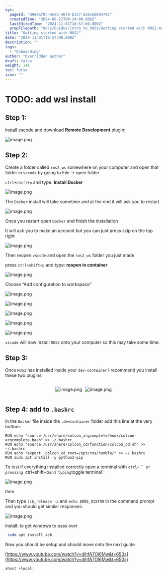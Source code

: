 ```yaml
---
sys:
  pageId: "89e0a78c-4e2b-4070-b327-d28cb0694742"
  createdTime: "2024-08-21T00:24:00.000Z"
  lastEditedTime: "2024-11-01T18:57:00.000Z"
  propFilepath: "docs/Guides/intro_to_ROS2/Getting started with ROS2.md"
title: "Getting started with ROS2"
date: "2024-11-01T18:57:00.000Z"
description: ""
tags:
  - "Onboarding"
author: "Overridden author"
draft: false
weight: 141
toc: false
icon: ""
---
```


# TODO: add wsl install

## Step 1:

[Install vscode](https://code.visualstudio.com/download) and download **Remote Development** plugin:

![image.png](https://prod-files-secure.s3.us-west-2.amazonaws.com/d518164a-d88e-44d1-a4ee-3adb3bd8bce0/efb52993-1881-4a40-b95e-6f020334f022/image.png?X-Amz-Algorithm=AWS4-HMAC-SHA256&X-Amz-Content-Sha256=UNSIGNED-PAYLOAD&X-Amz-Credential=ASIAZI2LB466XGP3UKIT%2F20250309%2Fus-west-2%2Fs3%2Faws4_request&X-Amz-Date=20250309T022636Z&X-Amz-Expires=3600&X-Amz-Security-Token=IQoJb3JpZ2luX2VjECIaCXVzLXdlc3QtMiJGMEQCIBQMUqg7YKVt9odqyHmd7w9OsxonlAd6S948GjbXcMLlAiBkzevQf%2FKQ7UgDKYuTAiEoMKQ3WJdJcVEckRBDRLhIZir%2FAwhrEAAaDDYzNzQyMzE4MzgwNSIMF8bfz4KgkxeRRxWPKtwDH4Sanyvh9EnZm7jdyn65PhVD%2FD7%2BF1eKs4lY81WVhVRz%2BlRMIu5Z9RMp48kjVcY4wH7jcnN1gQk1FvQorT4dL%2Bb5E%2B29sqezmZq8XrFBqtzltZ07FeSj5PBOUFJmLdg9RvliKmPCCVr5zDs8El8boGwhva6l12ZsFyr%2Bv3CXhriu0ql99sUC2NTx5GOlZEsmEscE7ky%2B3G1%2BtjI1KJFj5ONDxJJ%2BES2wyTLxJ%2BISRtkR%2BIS%2Fs7AOTC535%2FlgcG5lB4UrQA8F%2BNk2UXjwU28NmQ2dns%2F9rKcliiAIVkE87V654UrVBvU0rkKMaPFG5Eqq8DoHVCRLscgoLFu9UvYQNlC4HaRhPfhK7Ow7lq5KTuCvR5rIA4PPGKlpDzC9B8fDzTvZlvzDylbNq88JXzoRkTXlurCgzR9bCPUOehm7KPpg0zsSg6d6yVaF5dJO1Zk4Jh9cSfo9WisZMwjHafl44pDEtmP3OJvu4unMXrmYv4v7HTRAGA2QchIpU24ezHKxflQc%2BYPDtQJRqqlzBhne0o5iVSjCQpC7eo0WGxCRO9OIAVpsbXd6RXIO8KGVJ%2FERB3Lt6SqAm1EtBeAq%2BI8vPMqGVTkg8THT0DLKZFv3xSJzCgKCeRir%2B622SDEwqemzvgY6pgEb4EMzYgFV%2FqSUPFMkBzwZqkCczWcrbfLSjCofcAFZvXoLd9oyFGuY6EK5KMwMc6cHrjsJXTuU1LmK79PQbWq0LJnXwiUe4AGIc%2FxdFGG42HYk3VzC9LOaDGcqgWdi5IjEEJbtJRXNdKpKhxPLZD4E1IG9EPo8DICCfaVl%2F8af76LGR%2BFsazyFIilu8Kjx9GQlkOOcYfOsMWknqt6UEfvHQJBWMeJ9&X-Amz-Signature=b93cf9144b46eb085023d07f3369265600418b9be56650c047116965327c9707&X-Amz-SignedHeaders=host&x-id=GetObject)

## Step 2:

Create a folder called `ros2_ws` somewhere on your computer and open that folder in `vscode` by going to File → open folder 

`ctrl+shift+p` and type: **Install Docker**

![image.png](https://prod-files-secure.s3.us-west-2.amazonaws.com/d518164a-d88e-44d1-a4ee-3adb3bd8bce0/2269dc0e-1cd5-47ff-bceb-c04ad9b2eab0/image.png?X-Amz-Algorithm=AWS4-HMAC-SHA256&X-Amz-Content-Sha256=UNSIGNED-PAYLOAD&X-Amz-Credential=ASIAZI2LB466XGP3UKIT%2F20250309%2Fus-west-2%2Fs3%2Faws4_request&X-Amz-Date=20250309T022636Z&X-Amz-Expires=3600&X-Amz-Security-Token=IQoJb3JpZ2luX2VjECIaCXVzLXdlc3QtMiJGMEQCIBQMUqg7YKVt9odqyHmd7w9OsxonlAd6S948GjbXcMLlAiBkzevQf%2FKQ7UgDKYuTAiEoMKQ3WJdJcVEckRBDRLhIZir%2FAwhrEAAaDDYzNzQyMzE4MzgwNSIMF8bfz4KgkxeRRxWPKtwDH4Sanyvh9EnZm7jdyn65PhVD%2FD7%2BF1eKs4lY81WVhVRz%2BlRMIu5Z9RMp48kjVcY4wH7jcnN1gQk1FvQorT4dL%2Bb5E%2B29sqezmZq8XrFBqtzltZ07FeSj5PBOUFJmLdg9RvliKmPCCVr5zDs8El8boGwhva6l12ZsFyr%2Bv3CXhriu0ql99sUC2NTx5GOlZEsmEscE7ky%2B3G1%2BtjI1KJFj5ONDxJJ%2BES2wyTLxJ%2BISRtkR%2BIS%2Fs7AOTC535%2FlgcG5lB4UrQA8F%2BNk2UXjwU28NmQ2dns%2F9rKcliiAIVkE87V654UrVBvU0rkKMaPFG5Eqq8DoHVCRLscgoLFu9UvYQNlC4HaRhPfhK7Ow7lq5KTuCvR5rIA4PPGKlpDzC9B8fDzTvZlvzDylbNq88JXzoRkTXlurCgzR9bCPUOehm7KPpg0zsSg6d6yVaF5dJO1Zk4Jh9cSfo9WisZMwjHafl44pDEtmP3OJvu4unMXrmYv4v7HTRAGA2QchIpU24ezHKxflQc%2BYPDtQJRqqlzBhne0o5iVSjCQpC7eo0WGxCRO9OIAVpsbXd6RXIO8KGVJ%2FERB3Lt6SqAm1EtBeAq%2BI8vPMqGVTkg8THT0DLKZFv3xSJzCgKCeRir%2B622SDEwqemzvgY6pgEb4EMzYgFV%2FqSUPFMkBzwZqkCczWcrbfLSjCofcAFZvXoLd9oyFGuY6EK5KMwMc6cHrjsJXTuU1LmK79PQbWq0LJnXwiUe4AGIc%2FxdFGG42HYk3VzC9LOaDGcqgWdi5IjEEJbtJRXNdKpKhxPLZD4E1IG9EPo8DICCfaVl%2F8af76LGR%2BFsazyFIilu8Kjx9GQlkOOcYfOsMWknqt6UEfvHQJBWMeJ9&X-Amz-Signature=0215d8524956f08cacf941139164bd0895e0a716ea783f4c245b10b3cc689812&X-Amz-SignedHeaders=host&x-id=GetObject)

The `Docker` install will take sometime and at the end it will ask you to restart

![image.png](https://prod-files-secure.s3.us-west-2.amazonaws.com/d518164a-d88e-44d1-a4ee-3adb3bd8bce0/ed233f78-be33-4b1f-b89c-9c346c0e961e/image.png?X-Amz-Algorithm=AWS4-HMAC-SHA256&X-Amz-Content-Sha256=UNSIGNED-PAYLOAD&X-Amz-Credential=ASIAZI2LB466XGP3UKIT%2F20250309%2Fus-west-2%2Fs3%2Faws4_request&X-Amz-Date=20250309T022636Z&X-Amz-Expires=3600&X-Amz-Security-Token=IQoJb3JpZ2luX2VjECIaCXVzLXdlc3QtMiJGMEQCIBQMUqg7YKVt9odqyHmd7w9OsxonlAd6S948GjbXcMLlAiBkzevQf%2FKQ7UgDKYuTAiEoMKQ3WJdJcVEckRBDRLhIZir%2FAwhrEAAaDDYzNzQyMzE4MzgwNSIMF8bfz4KgkxeRRxWPKtwDH4Sanyvh9EnZm7jdyn65PhVD%2FD7%2BF1eKs4lY81WVhVRz%2BlRMIu5Z9RMp48kjVcY4wH7jcnN1gQk1FvQorT4dL%2Bb5E%2B29sqezmZq8XrFBqtzltZ07FeSj5PBOUFJmLdg9RvliKmPCCVr5zDs8El8boGwhva6l12ZsFyr%2Bv3CXhriu0ql99sUC2NTx5GOlZEsmEscE7ky%2B3G1%2BtjI1KJFj5ONDxJJ%2BES2wyTLxJ%2BISRtkR%2BIS%2Fs7AOTC535%2FlgcG5lB4UrQA8F%2BNk2UXjwU28NmQ2dns%2F9rKcliiAIVkE87V654UrVBvU0rkKMaPFG5Eqq8DoHVCRLscgoLFu9UvYQNlC4HaRhPfhK7Ow7lq5KTuCvR5rIA4PPGKlpDzC9B8fDzTvZlvzDylbNq88JXzoRkTXlurCgzR9bCPUOehm7KPpg0zsSg6d6yVaF5dJO1Zk4Jh9cSfo9WisZMwjHafl44pDEtmP3OJvu4unMXrmYv4v7HTRAGA2QchIpU24ezHKxflQc%2BYPDtQJRqqlzBhne0o5iVSjCQpC7eo0WGxCRO9OIAVpsbXd6RXIO8KGVJ%2FERB3Lt6SqAm1EtBeAq%2BI8vPMqGVTkg8THT0DLKZFv3xSJzCgKCeRir%2B622SDEwqemzvgY6pgEb4EMzYgFV%2FqSUPFMkBzwZqkCczWcrbfLSjCofcAFZvXoLd9oyFGuY6EK5KMwMc6cHrjsJXTuU1LmK79PQbWq0LJnXwiUe4AGIc%2FxdFGG42HYk3VzC9LOaDGcqgWdi5IjEEJbtJRXNdKpKhxPLZD4E1IG9EPo8DICCfaVl%2F8af76LGR%2BFsazyFIilu8Kjx9GQlkOOcYfOsMWknqt6UEfvHQJBWMeJ9&X-Amz-Signature=dca9422eb342f97b7cf4ee7ab8b7e290b166b82940ea530f7e055191917e7df4&X-Amz-SignedHeaders=host&x-id=GetObject)

Once you restart open `Docker` and finish the installation

It will ask you to make an account but you can just press skip on the top right

![image.png](https://prod-files-secure.s3.us-west-2.amazonaws.com/d518164a-d88e-44d1-a4ee-3adb3bd8bce0/21010ad9-1659-4fd9-9f59-9932a09b2a3d/image.png?X-Amz-Algorithm=AWS4-HMAC-SHA256&X-Amz-Content-Sha256=UNSIGNED-PAYLOAD&X-Amz-Credential=ASIAZI2LB466XGP3UKIT%2F20250309%2Fus-west-2%2Fs3%2Faws4_request&X-Amz-Date=20250309T022636Z&X-Amz-Expires=3600&X-Amz-Security-Token=IQoJb3JpZ2luX2VjECIaCXVzLXdlc3QtMiJGMEQCIBQMUqg7YKVt9odqyHmd7w9OsxonlAd6S948GjbXcMLlAiBkzevQf%2FKQ7UgDKYuTAiEoMKQ3WJdJcVEckRBDRLhIZir%2FAwhrEAAaDDYzNzQyMzE4MzgwNSIMF8bfz4KgkxeRRxWPKtwDH4Sanyvh9EnZm7jdyn65PhVD%2FD7%2BF1eKs4lY81WVhVRz%2BlRMIu5Z9RMp48kjVcY4wH7jcnN1gQk1FvQorT4dL%2Bb5E%2B29sqezmZq8XrFBqtzltZ07FeSj5PBOUFJmLdg9RvliKmPCCVr5zDs8El8boGwhva6l12ZsFyr%2Bv3CXhriu0ql99sUC2NTx5GOlZEsmEscE7ky%2B3G1%2BtjI1KJFj5ONDxJJ%2BES2wyTLxJ%2BISRtkR%2BIS%2Fs7AOTC535%2FlgcG5lB4UrQA8F%2BNk2UXjwU28NmQ2dns%2F9rKcliiAIVkE87V654UrVBvU0rkKMaPFG5Eqq8DoHVCRLscgoLFu9UvYQNlC4HaRhPfhK7Ow7lq5KTuCvR5rIA4PPGKlpDzC9B8fDzTvZlvzDylbNq88JXzoRkTXlurCgzR9bCPUOehm7KPpg0zsSg6d6yVaF5dJO1Zk4Jh9cSfo9WisZMwjHafl44pDEtmP3OJvu4unMXrmYv4v7HTRAGA2QchIpU24ezHKxflQc%2BYPDtQJRqqlzBhne0o5iVSjCQpC7eo0WGxCRO9OIAVpsbXd6RXIO8KGVJ%2FERB3Lt6SqAm1EtBeAq%2BI8vPMqGVTkg8THT0DLKZFv3xSJzCgKCeRir%2B622SDEwqemzvgY6pgEb4EMzYgFV%2FqSUPFMkBzwZqkCczWcrbfLSjCofcAFZvXoLd9oyFGuY6EK5KMwMc6cHrjsJXTuU1LmK79PQbWq0LJnXwiUe4AGIc%2FxdFGG42HYk3VzC9LOaDGcqgWdi5IjEEJbtJRXNdKpKhxPLZD4E1IG9EPo8DICCfaVl%2F8af76LGR%2BFsazyFIilu8Kjx9GQlkOOcYfOsMWknqt6UEfvHQJBWMeJ9&X-Amz-Signature=5bd4368a983b90c8fb0a640b9595c0425fb368a81b87f3701e8d9412e4efc6b2&X-Amz-SignedHeaders=host&x-id=GetObject)

Then reopen `vscode` and open the `ros2_ws` folder you just made

press `ctrl+shift+p` and type: **reopen in container**

![image.png](https://prod-files-secure.s3.us-west-2.amazonaws.com/d518164a-d88e-44d1-a4ee-3adb3bd8bce0/4e93b8c2-41ad-488c-8095-c74205196118/image.png?X-Amz-Algorithm=AWS4-HMAC-SHA256&X-Amz-Content-Sha256=UNSIGNED-PAYLOAD&X-Amz-Credential=ASIAZI2LB466XGP3UKIT%2F20250309%2Fus-west-2%2Fs3%2Faws4_request&X-Amz-Date=20250309T022636Z&X-Amz-Expires=3600&X-Amz-Security-Token=IQoJb3JpZ2luX2VjECIaCXVzLXdlc3QtMiJGMEQCIBQMUqg7YKVt9odqyHmd7w9OsxonlAd6S948GjbXcMLlAiBkzevQf%2FKQ7UgDKYuTAiEoMKQ3WJdJcVEckRBDRLhIZir%2FAwhrEAAaDDYzNzQyMzE4MzgwNSIMF8bfz4KgkxeRRxWPKtwDH4Sanyvh9EnZm7jdyn65PhVD%2FD7%2BF1eKs4lY81WVhVRz%2BlRMIu5Z9RMp48kjVcY4wH7jcnN1gQk1FvQorT4dL%2Bb5E%2B29sqezmZq8XrFBqtzltZ07FeSj5PBOUFJmLdg9RvliKmPCCVr5zDs8El8boGwhva6l12ZsFyr%2Bv3CXhriu0ql99sUC2NTx5GOlZEsmEscE7ky%2B3G1%2BtjI1KJFj5ONDxJJ%2BES2wyTLxJ%2BISRtkR%2BIS%2Fs7AOTC535%2FlgcG5lB4UrQA8F%2BNk2UXjwU28NmQ2dns%2F9rKcliiAIVkE87V654UrVBvU0rkKMaPFG5Eqq8DoHVCRLscgoLFu9UvYQNlC4HaRhPfhK7Ow7lq5KTuCvR5rIA4PPGKlpDzC9B8fDzTvZlvzDylbNq88JXzoRkTXlurCgzR9bCPUOehm7KPpg0zsSg6d6yVaF5dJO1Zk4Jh9cSfo9WisZMwjHafl44pDEtmP3OJvu4unMXrmYv4v7HTRAGA2QchIpU24ezHKxflQc%2BYPDtQJRqqlzBhne0o5iVSjCQpC7eo0WGxCRO9OIAVpsbXd6RXIO8KGVJ%2FERB3Lt6SqAm1EtBeAq%2BI8vPMqGVTkg8THT0DLKZFv3xSJzCgKCeRir%2B622SDEwqemzvgY6pgEb4EMzYgFV%2FqSUPFMkBzwZqkCczWcrbfLSjCofcAFZvXoLd9oyFGuY6EK5KMwMc6cHrjsJXTuU1LmK79PQbWq0LJnXwiUe4AGIc%2FxdFGG42HYk3VzC9LOaDGcqgWdi5IjEEJbtJRXNdKpKhxPLZD4E1IG9EPo8DICCfaVl%2F8af76LGR%2BFsazyFIilu8Kjx9GQlkOOcYfOsMWknqt6UEfvHQJBWMeJ9&X-Amz-Signature=2222a8b2ad6cf1028731a60d3764169f7f72bb39b718864abe4b023e62f96449&X-Amz-SignedHeaders=host&x-id=GetObject)

Choose “Add configuration to workspace”

![image.png](https://prod-files-secure.s3.us-west-2.amazonaws.com/d518164a-d88e-44d1-a4ee-3adb3bd8bce0/9560b282-5060-4989-ba37-97e7b2c22476/image.png?X-Amz-Algorithm=AWS4-HMAC-SHA256&X-Amz-Content-Sha256=UNSIGNED-PAYLOAD&X-Amz-Credential=ASIAZI2LB466XGP3UKIT%2F20250309%2Fus-west-2%2Fs3%2Faws4_request&X-Amz-Date=20250309T022636Z&X-Amz-Expires=3600&X-Amz-Security-Token=IQoJb3JpZ2luX2VjECIaCXVzLXdlc3QtMiJGMEQCIBQMUqg7YKVt9odqyHmd7w9OsxonlAd6S948GjbXcMLlAiBkzevQf%2FKQ7UgDKYuTAiEoMKQ3WJdJcVEckRBDRLhIZir%2FAwhrEAAaDDYzNzQyMzE4MzgwNSIMF8bfz4KgkxeRRxWPKtwDH4Sanyvh9EnZm7jdyn65PhVD%2FD7%2BF1eKs4lY81WVhVRz%2BlRMIu5Z9RMp48kjVcY4wH7jcnN1gQk1FvQorT4dL%2Bb5E%2B29sqezmZq8XrFBqtzltZ07FeSj5PBOUFJmLdg9RvliKmPCCVr5zDs8El8boGwhva6l12ZsFyr%2Bv3CXhriu0ql99sUC2NTx5GOlZEsmEscE7ky%2B3G1%2BtjI1KJFj5ONDxJJ%2BES2wyTLxJ%2BISRtkR%2BIS%2Fs7AOTC535%2FlgcG5lB4UrQA8F%2BNk2UXjwU28NmQ2dns%2F9rKcliiAIVkE87V654UrVBvU0rkKMaPFG5Eqq8DoHVCRLscgoLFu9UvYQNlC4HaRhPfhK7Ow7lq5KTuCvR5rIA4PPGKlpDzC9B8fDzTvZlvzDylbNq88JXzoRkTXlurCgzR9bCPUOehm7KPpg0zsSg6d6yVaF5dJO1Zk4Jh9cSfo9WisZMwjHafl44pDEtmP3OJvu4unMXrmYv4v7HTRAGA2QchIpU24ezHKxflQc%2BYPDtQJRqqlzBhne0o5iVSjCQpC7eo0WGxCRO9OIAVpsbXd6RXIO8KGVJ%2FERB3Lt6SqAm1EtBeAq%2BI8vPMqGVTkg8THT0DLKZFv3xSJzCgKCeRir%2B622SDEwqemzvgY6pgEb4EMzYgFV%2FqSUPFMkBzwZqkCczWcrbfLSjCofcAFZvXoLd9oyFGuY6EK5KMwMc6cHrjsJXTuU1LmK79PQbWq0LJnXwiUe4AGIc%2FxdFGG42HYk3VzC9LOaDGcqgWdi5IjEEJbtJRXNdKpKhxPLZD4E1IG9EPo8DICCfaVl%2F8af76LGR%2BFsazyFIilu8Kjx9GQlkOOcYfOsMWknqt6UEfvHQJBWMeJ9&X-Amz-Signature=49573c78fdcb469671cffd1c67cad8c6102a961d446a40a6151db2cedb6bd01a&X-Amz-SignedHeaders=host&x-id=GetObject)

![image.png](https://prod-files-secure.s3.us-west-2.amazonaws.com/d518164a-d88e-44d1-a4ee-3adb3bd8bce0/2ee63f81-886b-48e8-a553-dc6e5eac99e4/image.png?X-Amz-Algorithm=AWS4-HMAC-SHA256&X-Amz-Content-Sha256=UNSIGNED-PAYLOAD&X-Amz-Credential=ASIAZI2LB466XGP3UKIT%2F20250309%2Fus-west-2%2Fs3%2Faws4_request&X-Amz-Date=20250309T022636Z&X-Amz-Expires=3600&X-Amz-Security-Token=IQoJb3JpZ2luX2VjECIaCXVzLXdlc3QtMiJGMEQCIBQMUqg7YKVt9odqyHmd7w9OsxonlAd6S948GjbXcMLlAiBkzevQf%2FKQ7UgDKYuTAiEoMKQ3WJdJcVEckRBDRLhIZir%2FAwhrEAAaDDYzNzQyMzE4MzgwNSIMF8bfz4KgkxeRRxWPKtwDH4Sanyvh9EnZm7jdyn65PhVD%2FD7%2BF1eKs4lY81WVhVRz%2BlRMIu5Z9RMp48kjVcY4wH7jcnN1gQk1FvQorT4dL%2Bb5E%2B29sqezmZq8XrFBqtzltZ07FeSj5PBOUFJmLdg9RvliKmPCCVr5zDs8El8boGwhva6l12ZsFyr%2Bv3CXhriu0ql99sUC2NTx5GOlZEsmEscE7ky%2B3G1%2BtjI1KJFj5ONDxJJ%2BES2wyTLxJ%2BISRtkR%2BIS%2Fs7AOTC535%2FlgcG5lB4UrQA8F%2BNk2UXjwU28NmQ2dns%2F9rKcliiAIVkE87V654UrVBvU0rkKMaPFG5Eqq8DoHVCRLscgoLFu9UvYQNlC4HaRhPfhK7Ow7lq5KTuCvR5rIA4PPGKlpDzC9B8fDzTvZlvzDylbNq88JXzoRkTXlurCgzR9bCPUOehm7KPpg0zsSg6d6yVaF5dJO1Zk4Jh9cSfo9WisZMwjHafl44pDEtmP3OJvu4unMXrmYv4v7HTRAGA2QchIpU24ezHKxflQc%2BYPDtQJRqqlzBhne0o5iVSjCQpC7eo0WGxCRO9OIAVpsbXd6RXIO8KGVJ%2FERB3Lt6SqAm1EtBeAq%2BI8vPMqGVTkg8THT0DLKZFv3xSJzCgKCeRir%2B622SDEwqemzvgY6pgEb4EMzYgFV%2FqSUPFMkBzwZqkCczWcrbfLSjCofcAFZvXoLd9oyFGuY6EK5KMwMc6cHrjsJXTuU1LmK79PQbWq0LJnXwiUe4AGIc%2FxdFGG42HYk3VzC9LOaDGcqgWdi5IjEEJbtJRXNdKpKhxPLZD4E1IG9EPo8DICCfaVl%2F8af76LGR%2BFsazyFIilu8Kjx9GQlkOOcYfOsMWknqt6UEfvHQJBWMeJ9&X-Amz-Signature=e4e33a56ca1a39350268b0fc9d0f47517c2457aec0982f772c3439f080257072&X-Amz-SignedHeaders=host&x-id=GetObject)

![image.png](https://prod-files-secure.s3.us-west-2.amazonaws.com/d518164a-d88e-44d1-a4ee-3adb3bd8bce0/ae1580b2-b048-407e-aed9-b584224a7a04/image.png?X-Amz-Algorithm=AWS4-HMAC-SHA256&X-Amz-Content-Sha256=UNSIGNED-PAYLOAD&X-Amz-Credential=ASIAZI2LB466XGP3UKIT%2F20250309%2Fus-west-2%2Fs3%2Faws4_request&X-Amz-Date=20250309T022636Z&X-Amz-Expires=3600&X-Amz-Security-Token=IQoJb3JpZ2luX2VjECIaCXVzLXdlc3QtMiJGMEQCIBQMUqg7YKVt9odqyHmd7w9OsxonlAd6S948GjbXcMLlAiBkzevQf%2FKQ7UgDKYuTAiEoMKQ3WJdJcVEckRBDRLhIZir%2FAwhrEAAaDDYzNzQyMzE4MzgwNSIMF8bfz4KgkxeRRxWPKtwDH4Sanyvh9EnZm7jdyn65PhVD%2FD7%2BF1eKs4lY81WVhVRz%2BlRMIu5Z9RMp48kjVcY4wH7jcnN1gQk1FvQorT4dL%2Bb5E%2B29sqezmZq8XrFBqtzltZ07FeSj5PBOUFJmLdg9RvliKmPCCVr5zDs8El8boGwhva6l12ZsFyr%2Bv3CXhriu0ql99sUC2NTx5GOlZEsmEscE7ky%2B3G1%2BtjI1KJFj5ONDxJJ%2BES2wyTLxJ%2BISRtkR%2BIS%2Fs7AOTC535%2FlgcG5lB4UrQA8F%2BNk2UXjwU28NmQ2dns%2F9rKcliiAIVkE87V654UrVBvU0rkKMaPFG5Eqq8DoHVCRLscgoLFu9UvYQNlC4HaRhPfhK7Ow7lq5KTuCvR5rIA4PPGKlpDzC9B8fDzTvZlvzDylbNq88JXzoRkTXlurCgzR9bCPUOehm7KPpg0zsSg6d6yVaF5dJO1Zk4Jh9cSfo9WisZMwjHafl44pDEtmP3OJvu4unMXrmYv4v7HTRAGA2QchIpU24ezHKxflQc%2BYPDtQJRqqlzBhne0o5iVSjCQpC7eo0WGxCRO9OIAVpsbXd6RXIO8KGVJ%2FERB3Lt6SqAm1EtBeAq%2BI8vPMqGVTkg8THT0DLKZFv3xSJzCgKCeRir%2B622SDEwqemzvgY6pgEb4EMzYgFV%2FqSUPFMkBzwZqkCczWcrbfLSjCofcAFZvXoLd9oyFGuY6EK5KMwMc6cHrjsJXTuU1LmK79PQbWq0LJnXwiUe4AGIc%2FxdFGG42HYk3VzC9LOaDGcqgWdi5IjEEJbtJRXNdKpKhxPLZD4E1IG9EPo8DICCfaVl%2F8af76LGR%2BFsazyFIilu8Kjx9GQlkOOcYfOsMWknqt6UEfvHQJBWMeJ9&X-Amz-Signature=7f0dcb7aef717efc7caf3b42bcf1674ff7927cd324f29272230a4389114ffe33&X-Amz-SignedHeaders=host&x-id=GetObject)

![image.png](https://prod-files-secure.s3.us-west-2.amazonaws.com/d518164a-d88e-44d1-a4ee-3adb3bd8bce0/53255b28-f75e-430f-b9e3-c0ac8577e42b/image.png?X-Amz-Algorithm=AWS4-HMAC-SHA256&X-Amz-Content-Sha256=UNSIGNED-PAYLOAD&X-Amz-Credential=ASIAZI2LB466XGP3UKIT%2F20250309%2Fus-west-2%2Fs3%2Faws4_request&X-Amz-Date=20250309T022636Z&X-Amz-Expires=3600&X-Amz-Security-Token=IQoJb3JpZ2luX2VjECIaCXVzLXdlc3QtMiJGMEQCIBQMUqg7YKVt9odqyHmd7w9OsxonlAd6S948GjbXcMLlAiBkzevQf%2FKQ7UgDKYuTAiEoMKQ3WJdJcVEckRBDRLhIZir%2FAwhrEAAaDDYzNzQyMzE4MzgwNSIMF8bfz4KgkxeRRxWPKtwDH4Sanyvh9EnZm7jdyn65PhVD%2FD7%2BF1eKs4lY81WVhVRz%2BlRMIu5Z9RMp48kjVcY4wH7jcnN1gQk1FvQorT4dL%2Bb5E%2B29sqezmZq8XrFBqtzltZ07FeSj5PBOUFJmLdg9RvliKmPCCVr5zDs8El8boGwhva6l12ZsFyr%2Bv3CXhriu0ql99sUC2NTx5GOlZEsmEscE7ky%2B3G1%2BtjI1KJFj5ONDxJJ%2BES2wyTLxJ%2BISRtkR%2BIS%2Fs7AOTC535%2FlgcG5lB4UrQA8F%2BNk2UXjwU28NmQ2dns%2F9rKcliiAIVkE87V654UrVBvU0rkKMaPFG5Eqq8DoHVCRLscgoLFu9UvYQNlC4HaRhPfhK7Ow7lq5KTuCvR5rIA4PPGKlpDzC9B8fDzTvZlvzDylbNq88JXzoRkTXlurCgzR9bCPUOehm7KPpg0zsSg6d6yVaF5dJO1Zk4Jh9cSfo9WisZMwjHafl44pDEtmP3OJvu4unMXrmYv4v7HTRAGA2QchIpU24ezHKxflQc%2BYPDtQJRqqlzBhne0o5iVSjCQpC7eo0WGxCRO9OIAVpsbXd6RXIO8KGVJ%2FERB3Lt6SqAm1EtBeAq%2BI8vPMqGVTkg8THT0DLKZFv3xSJzCgKCeRir%2B622SDEwqemzvgY6pgEb4EMzYgFV%2FqSUPFMkBzwZqkCczWcrbfLSjCofcAFZvXoLd9oyFGuY6EK5KMwMc6cHrjsJXTuU1LmK79PQbWq0LJnXwiUe4AGIc%2FxdFGG42HYk3VzC9LOaDGcqgWdi5IjEEJbtJRXNdKpKhxPLZD4E1IG9EPo8DICCfaVl%2F8af76LGR%2BFsazyFIilu8Kjx9GQlkOOcYfOsMWknqt6UEfvHQJBWMeJ9&X-Amz-Signature=a1b6bf3523120250fff5cc68c19a55bf2b4da1339aa7372d22dbbab5db031ef5&X-Amz-SignedHeaders=host&x-id=GetObject)

![image.png](https://prod-files-secure.s3.us-west-2.amazonaws.com/d518164a-d88e-44d1-a4ee-3adb3bd8bce0/7c562767-5af9-4ffb-97d1-327bcdf4ee00/image.png?X-Amz-Algorithm=AWS4-HMAC-SHA256&X-Amz-Content-Sha256=UNSIGNED-PAYLOAD&X-Amz-Credential=ASIAZI2LB466XGP3UKIT%2F20250309%2Fus-west-2%2Fs3%2Faws4_request&X-Amz-Date=20250309T022636Z&X-Amz-Expires=3600&X-Amz-Security-Token=IQoJb3JpZ2luX2VjECIaCXVzLXdlc3QtMiJGMEQCIBQMUqg7YKVt9odqyHmd7w9OsxonlAd6S948GjbXcMLlAiBkzevQf%2FKQ7UgDKYuTAiEoMKQ3WJdJcVEckRBDRLhIZir%2FAwhrEAAaDDYzNzQyMzE4MzgwNSIMF8bfz4KgkxeRRxWPKtwDH4Sanyvh9EnZm7jdyn65PhVD%2FD7%2BF1eKs4lY81WVhVRz%2BlRMIu5Z9RMp48kjVcY4wH7jcnN1gQk1FvQorT4dL%2Bb5E%2B29sqezmZq8XrFBqtzltZ07FeSj5PBOUFJmLdg9RvliKmPCCVr5zDs8El8boGwhva6l12ZsFyr%2Bv3CXhriu0ql99sUC2NTx5GOlZEsmEscE7ky%2B3G1%2BtjI1KJFj5ONDxJJ%2BES2wyTLxJ%2BISRtkR%2BIS%2Fs7AOTC535%2FlgcG5lB4UrQA8F%2BNk2UXjwU28NmQ2dns%2F9rKcliiAIVkE87V654UrVBvU0rkKMaPFG5Eqq8DoHVCRLscgoLFu9UvYQNlC4HaRhPfhK7Ow7lq5KTuCvR5rIA4PPGKlpDzC9B8fDzTvZlvzDylbNq88JXzoRkTXlurCgzR9bCPUOehm7KPpg0zsSg6d6yVaF5dJO1Zk4Jh9cSfo9WisZMwjHafl44pDEtmP3OJvu4unMXrmYv4v7HTRAGA2QchIpU24ezHKxflQc%2BYPDtQJRqqlzBhne0o5iVSjCQpC7eo0WGxCRO9OIAVpsbXd6RXIO8KGVJ%2FERB3Lt6SqAm1EtBeAq%2BI8vPMqGVTkg8THT0DLKZFv3xSJzCgKCeRir%2B622SDEwqemzvgY6pgEb4EMzYgFV%2FqSUPFMkBzwZqkCczWcrbfLSjCofcAFZvXoLd9oyFGuY6EK5KMwMc6cHrjsJXTuU1LmK79PQbWq0LJnXwiUe4AGIc%2FxdFGG42HYk3VzC9LOaDGcqgWdi5IjEEJbtJRXNdKpKhxPLZD4E1IG9EPo8DICCfaVl%2F8af76LGR%2BFsazyFIilu8Kjx9GQlkOOcYfOsMWknqt6UEfvHQJBWMeJ9&X-Amz-Signature=0e8516dd418f286bf3c95ac978eba39bef04859de545fd012a9f1dc1144ca26a&X-Amz-SignedHeaders=host&x-id=GetObject)

`vscode` will now install `ROS2` onto your computer so this may take some time.

## Step 3:

Once `ROS2` has installed inside your `dev-container` I recommend you install these two plugins:

<div style="display: flex;flex-direction: row; column-gap:10px; max-width: 630px;justify-content: center;">
<div>

![image.png](https://prod-files-secure.s3.us-west-2.amazonaws.com/d518164a-d88e-44d1-a4ee-3adb3bd8bce0/3fc3d550-5a54-4ba1-ba6b-faa01cdb7369/image.png?X-Amz-Algorithm=AWS4-HMAC-SHA256&X-Amz-Content-Sha256=UNSIGNED-PAYLOAD&X-Amz-Credential=ASIAZI2LB466SFZO3NLW%2F20250309%2Fus-west-2%2Fs3%2Faws4_request&X-Amz-Date=20250309T022640Z&X-Amz-Expires=3600&X-Amz-Security-Token=IQoJb3JpZ2luX2VjECIaCXVzLXdlc3QtMiJHMEUCIQCBfiyMjjtW7yem0UxNoPEr6o5IREeztBdV6hm1SQVKfwIgfPnapc8PaOglrd0Bl41Opqnac6qKadM3NafoPR7HJeQq%2FwMIaxAAGgw2Mzc0MjMxODM4MDUiDISYiUd6LFQevkJKeCrcA9ZCgXJNFz%2BGc8hfVcDlD%2BWjTJj1WoooCfLN2RG2QmmVo1XfckxanIi%2B63%2F%2FYz2P0lN5PQyg6gZhGHHyyXhYDqcqN%2FgC8yrKnXu7jRMa9KDfILXwozCC4RuLtxFiI1k8z21ityEEQbu9chDQJXcjtRIwhmNXr6tA8AmaAvsGuSmqMSsiRiPqhUNUmD%2BMQK653tnwfZUq00vdZr3ATMrr7ya9NIyrBvMGSHQfnFxli1QNrwwAARlFAcBpNuUea7ynAvi0zVqUsewsSAr3KmGMUQ%2F3WXEifUiwzlPg5%2BNvdsiWU%2F5zX%2BmTcGA2%2Bd3wCRTm5MX2qq2l7Qxh1sxEIgaraWQYedO9vP2SbEMEq0PW3GPubGO5Fngin3poiVq0Ey6GeX2j1e0Y7GkXG5fZJLrkIMlP0GQ3E7wTbl2M9DoJxlkWR4CJisTKN2cl%2Fro4bydMn%2Be54MEOWE9OyCccqkqhQY6Lrxngy03b5Y0k%2FevCHiQ6CDagllOAtmW%2BnrsAwUH5a9D5TFOXQlUublZqIjEIXoXO8rnYXKCY59uq8GJFnw9aI5GfhCOX66cn5zj63tFLldWuGLJFORg3rNcKEUzmP70J%2FYvXMEtw%2FNBVl9BlumConQ479Y4GDXD6qW%2BZMMzps74GOqUB%2FYq2AbqTn0DJShEifb4XuA1ieJxTtcUeG2k20fIceBLF2BqruHq6LJgckv7g8VH8P2sMFEFHJz861pCfDNO%2F1QqfUMCb%2BQ7y66Isr0vGMXf2w5Kffc1wSybZfbmJWMh61EkyPkrN55B%2F4z4H%2FsMsqskDcqbUSn2dgrj%2Bzllbq5lIoamcsyncfU0BBiNe1vlD1mQpe9PLNQtGFwM5Ic4%2F7GhEjrin&X-Amz-Signature=649919528c3f6d7caf842307d2c3cc9e9793767a418225bee8fd87439e9e9305&X-Amz-SignedHeaders=host&x-id=GetObject)

</div>
<div>

![image.png](https://prod-files-secure.s3.us-west-2.amazonaws.com/d518164a-d88e-44d1-a4ee-3adb3bd8bce0/d994cc66-13c2-4093-a5a3-f84cf4601a82/image.png?X-Amz-Algorithm=AWS4-HMAC-SHA256&X-Amz-Content-Sha256=UNSIGNED-PAYLOAD&X-Amz-Credential=ASIAZI2LB4666TX24F3S%2F20250309%2Fus-west-2%2Fs3%2Faws4_request&X-Amz-Date=20250309T022640Z&X-Amz-Expires=3600&X-Amz-Security-Token=IQoJb3JpZ2luX2VjECIaCXVzLXdlc3QtMiJHMEUCIQC4FZWyypS1qtDagaW0g3DLzH3P7QA0fO69UKnX%2FN0AyQIgPUVgGOqfQuxTJnjIeBmRl5W4xh2GylNLt1uLccuAFqAq%2FwMIaxAAGgw2Mzc0MjMxODM4MDUiDKHbdSIAwQPOUJpcxyrcAwgWQobyQopvG0q3yChvWb2vHNFUqhGPpXCtsa6OJdCSh0RIW8exzHG1kRJouLcOc%2Fd0t9K1kpeMnKNyrmRsZXOMBWJK%2BcVSc1sXs6pEpA%2FnYh5jZFKMaoeLGYz%2Bk4ny7bYShspU25xjT9uYjjWxclejgm8TtKyYjUbPEnPgXH7SxFpn9isGFW59SU0iWMl4jmFNtLfncM8NdlpbSzS%2FRYiWYxvQ0CDLunk8iJVwvZwmPLCKF%2FeeSw8AXm7vRl%2BFiQK9O6wK%2BHEl1%2BzFQkK1%2BLwp7Wfe2g%2BTlCFnKbTiVXxbu5Xs%2Bo50XlP4aXnZec4Wf%2B9HX7utcC5W1xuaoIlzCo3G7R8%2BWGmLnZ6ArnG1fdcWBQGlMynKJ5OJipr2EYRHNqWTrv9Q0w5ve92tL0R5N3tF1Ji0dsBFgwIVGGIrs4OrGDOU7G4iraSe%2BSquXA6poylUF6cIohd55nqmpM1myFeSZdDm%2F%2BFL22egcf828sn1yacepR5DCaCeItDcW2K8RhBIfVFn2zQMM4c%2BfCVkRUO9yex4khSgNiRfB5vFqr3arZSLLEv9UcJHNu7jFE3PvHH7AK%2Bc94eMmEGYTTZXMCM3U9S1bFQu35iu4ZvMinYs3DYXO5WgcAZFl%2BVJMKPps74GOqUBLjderx8fUtaz4BzCuwj%2BT%2Bw45pXNZU%2FtZKvuWTpkhKUuLHZGfjpXv86GS3P6ywQe5zktk8kqF%2BoTj7BZ2PqbnQkUhRI4m35%2B1qzVfdEqJ1F4lvxF3apOGfUoItNsac5DLPz%2F%2FPT159VoiSwzSXKho%2BRK9%2B4zYMi%2BvXXifniEXj4AUVFPeDiscb%2BP%2BRKtfLwaX75Z9xiY%2BShxMWNYW32pERa105zQ&X-Amz-Signature=3e81bce5b99a9b4b651a3efe8dc57b50fd4430b0085dfa0c623e37e5efb2aa81&X-Amz-SignedHeaders=host&x-id=GetObject)

</div>
</div>

## Step 4: add to `.bashrc`

In the `Docker` file inside the `.devcontainer` folder add this line at the very bottom: 

```docker
RUN echo "source /usr/share/colcon_argcomplete/hook/colcon-argcomplete.bash" >> ~/.bashrc
RUN echo "source /usr/share/colcon_cd/function/colcon_cd.sh" >> ~/.bashrc
RUN echo "export _colcon_cd_root=/opt/ros/humble/" >> ~/.bashrc
RUN sudo apt install -y python3-pip 
```

To test if everything installed correctly open a terminal with `ctrl+`` or pressing `ctrl+shift+p` and typing `toggle terminal`:

![image.png](https://prod-files-secure.s3.us-west-2.amazonaws.com/d518164a-d88e-44d1-a4ee-3adb3bd8bce0/6a4943d8-b04e-4c02-9a58-775f3384d1a5/image.png?X-Amz-Algorithm=AWS4-HMAC-SHA256&X-Amz-Content-Sha256=UNSIGNED-PAYLOAD&X-Amz-Credential=ASIAZI2LB466XGP3UKIT%2F20250309%2Fus-west-2%2Fs3%2Faws4_request&X-Amz-Date=20250309T022636Z&X-Amz-Expires=3600&X-Amz-Security-Token=IQoJb3JpZ2luX2VjECIaCXVzLXdlc3QtMiJGMEQCIBQMUqg7YKVt9odqyHmd7w9OsxonlAd6S948GjbXcMLlAiBkzevQf%2FKQ7UgDKYuTAiEoMKQ3WJdJcVEckRBDRLhIZir%2FAwhrEAAaDDYzNzQyMzE4MzgwNSIMF8bfz4KgkxeRRxWPKtwDH4Sanyvh9EnZm7jdyn65PhVD%2FD7%2BF1eKs4lY81WVhVRz%2BlRMIu5Z9RMp48kjVcY4wH7jcnN1gQk1FvQorT4dL%2Bb5E%2B29sqezmZq8XrFBqtzltZ07FeSj5PBOUFJmLdg9RvliKmPCCVr5zDs8El8boGwhva6l12ZsFyr%2Bv3CXhriu0ql99sUC2NTx5GOlZEsmEscE7ky%2B3G1%2BtjI1KJFj5ONDxJJ%2BES2wyTLxJ%2BISRtkR%2BIS%2Fs7AOTC535%2FlgcG5lB4UrQA8F%2BNk2UXjwU28NmQ2dns%2F9rKcliiAIVkE87V654UrVBvU0rkKMaPFG5Eqq8DoHVCRLscgoLFu9UvYQNlC4HaRhPfhK7Ow7lq5KTuCvR5rIA4PPGKlpDzC9B8fDzTvZlvzDylbNq88JXzoRkTXlurCgzR9bCPUOehm7KPpg0zsSg6d6yVaF5dJO1Zk4Jh9cSfo9WisZMwjHafl44pDEtmP3OJvu4unMXrmYv4v7HTRAGA2QchIpU24ezHKxflQc%2BYPDtQJRqqlzBhne0o5iVSjCQpC7eo0WGxCRO9OIAVpsbXd6RXIO8KGVJ%2FERB3Lt6SqAm1EtBeAq%2BI8vPMqGVTkg8THT0DLKZFv3xSJzCgKCeRir%2B622SDEwqemzvgY6pgEb4EMzYgFV%2FqSUPFMkBzwZqkCczWcrbfLSjCofcAFZvXoLd9oyFGuY6EK5KMwMc6cHrjsJXTuU1LmK79PQbWq0LJnXwiUe4AGIc%2FxdFGG42HYk3VzC9LOaDGcqgWdi5IjEEJbtJRXNdKpKhxPLZD4E1IG9EPo8DICCfaVl%2F8af76LGR%2BFsazyFIilu8Kjx9GQlkOOcYfOsMWknqt6UEfvHQJBWMeJ9&X-Amz-Signature=de3f3b2c82c22941d692a8739fa1faa09ce31a929a52cdefb44f31dc74ef6a68&X-Amz-SignedHeaders=host&x-id=GetObject)

then 

Then type `lsb_release -a` and `echo $ROS_DISTRO` in the command prompt and you should get similar responses:

![image.png](https://prod-files-secure.s3.us-west-2.amazonaws.com/d518164a-d88e-44d1-a4ee-3adb3bd8bce0/3e635dec-a805-4e85-8b9e-d000e5b71a4e/image.png?X-Amz-Algorithm=AWS4-HMAC-SHA256&X-Amz-Content-Sha256=UNSIGNED-PAYLOAD&X-Amz-Credential=ASIAZI2LB466XGP3UKIT%2F20250309%2Fus-west-2%2Fs3%2Faws4_request&X-Amz-Date=20250309T022636Z&X-Amz-Expires=3600&X-Amz-Security-Token=IQoJb3JpZ2luX2VjECIaCXVzLXdlc3QtMiJGMEQCIBQMUqg7YKVt9odqyHmd7w9OsxonlAd6S948GjbXcMLlAiBkzevQf%2FKQ7UgDKYuTAiEoMKQ3WJdJcVEckRBDRLhIZir%2FAwhrEAAaDDYzNzQyMzE4MzgwNSIMF8bfz4KgkxeRRxWPKtwDH4Sanyvh9EnZm7jdyn65PhVD%2FD7%2BF1eKs4lY81WVhVRz%2BlRMIu5Z9RMp48kjVcY4wH7jcnN1gQk1FvQorT4dL%2Bb5E%2B29sqezmZq8XrFBqtzltZ07FeSj5PBOUFJmLdg9RvliKmPCCVr5zDs8El8boGwhva6l12ZsFyr%2Bv3CXhriu0ql99sUC2NTx5GOlZEsmEscE7ky%2B3G1%2BtjI1KJFj5ONDxJJ%2BES2wyTLxJ%2BISRtkR%2BIS%2Fs7AOTC535%2FlgcG5lB4UrQA8F%2BNk2UXjwU28NmQ2dns%2F9rKcliiAIVkE87V654UrVBvU0rkKMaPFG5Eqq8DoHVCRLscgoLFu9UvYQNlC4HaRhPfhK7Ow7lq5KTuCvR5rIA4PPGKlpDzC9B8fDzTvZlvzDylbNq88JXzoRkTXlurCgzR9bCPUOehm7KPpg0zsSg6d6yVaF5dJO1Zk4Jh9cSfo9WisZMwjHafl44pDEtmP3OJvu4unMXrmYv4v7HTRAGA2QchIpU24ezHKxflQc%2BYPDtQJRqqlzBhne0o5iVSjCQpC7eo0WGxCRO9OIAVpsbXd6RXIO8KGVJ%2FERB3Lt6SqAm1EtBeAq%2BI8vPMqGVTkg8THT0DLKZFv3xSJzCgKCeRir%2B622SDEwqemzvgY6pgEb4EMzYgFV%2FqSUPFMkBzwZqkCczWcrbfLSjCofcAFZvXoLd9oyFGuY6EK5KMwMc6cHrjsJXTuU1LmK79PQbWq0LJnXwiUe4AGIc%2FxdFGG42HYk3VzC9LOaDGcqgWdi5IjEEJbtJRXNdKpKhxPLZD4E1IG9EPo8DICCfaVl%2F8af76LGR%2BFsazyFIilu8Kjx9GQlkOOcYfOsMWknqt6UEfvHQJBWMeJ9&X-Amz-Signature=dac8bce728c5446fca76e30313b485eab44502d729f2f16af6b1a867fade651c&X-Amz-SignedHeaders=host&x-id=GetObject)

Install:  to get windows to pass over

```bash
 sudo apt install xcb
```

Now you should be setup and should move onto the next guide 

[https://www.youtube.com/watch?v=dihfA7Ol6Mw&t=650s](https://www.youtube.com/watch?v=dihfA7Ol6Mw&t=650s)

```python
xhost +local:
```
